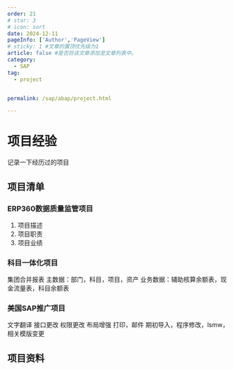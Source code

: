 ```yaml
---
order: 21
# star: 3
# icon: sort
date: 2024-12-11
pageInfo: ['Author','PageView']
# sticky: 1 #文章的置顶优先级为1
article: false #是否将该文章添加至文章列表中。
category:
  - SAP
tag:
  - project


permalink: /sap/abap/project.html

---
```



# 项目经验
记录一下经历过的项目
<!-- more -->

## 项目清单
### ERP360数据质量监管项目
1. 项目描述
2. 项目职责
3. 项目业绩
### 科目一体化项目
集团合并报表
主数据：部门，科目，项目，资产
业务数据：辅助核算余额表，现金流量表，科目余额表
### 美国SAP推广项目
文字翻译
接口更改
权限更改
布局增强
打印，邮件
期初导入，程序修改，lsmw，相关模版变更

## 项目资料

